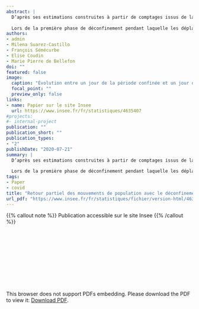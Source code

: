 ```yaml
---
abstract: |
  D’après ses estimations construites à partir de comptages issus de la téléphonie mobile, l’Insee estime que 1,4 million de résidents de France métropolitaine ont rejoint leur département de résidence à la mise en place du confinement le 17 mars 2020 (solde des arrivées et des départs).
  
  Lors de la première phase de déconfinement pendant laquelle les déplacements étaient limités à 100 kilomètres (entre le 11 mai et le 2 juin), la répartition de la population sur le territoire est restée proche de celle observée pendant le confinement. Toutefois, le déconfinement s’est traduit par un retour partiel de population en dehors de son lieu de résidence. Ainsi, par rapport à la période avant confinement, le surcroît de résidents de France métropolitaine dans leur département de résidence n’est plus que de 646 000 personnes, contre 1,4 million de personnes pendant le confinement. À Paris, la mise en place du confinement avait engendré de nombreux départs qui concernaient autant le retour de « non-Parisiens » vers leur lieu de résidence que le départ de Parisiens quittant la capitale. Avec le déconfinement, la population revient partiellement à Paris, en particulier en semaine et il s’agit essentiellement de non-Parisiens. Plus généralement, les mouvements hebdomadaires entre pôles urbains en semaine et départements plus ruraux et littoraux le week-end reprennent.
authors:
- admin
- Milena Suarez-Castillo
- François Sémécurbe
- Elise Coudin
- Marie Pierre de Bellefon
doi: ""
featured: false
image:
  caption: "Évolution entre un jour de la période confinée et un jour de la première phase de déconfinement du nombre de métropolitains présents dans le département"
  focal_point: ""
  preview_only: false
links:
- name: Papier sur le site Insee
  url: https://www.insee.fr/fr/statistiques/4635407
#projects:
#- internal-project
publication: ""
publication_short: ""
publication_types:
- "2"
publishDate: "2020-07-21"
summary: |
  D’après ses estimations construites à partir de comptages issus de la téléphonie mobile, l’Insee estime que 1,4 million de résidents de France métropolitaine ont rejoint leur département de résidence à la mise en place du confinement le 17 mars 2020 (solde des arrivées et des départs).
  
  Lors de la première phase de déconfinement pendant laquelle les déplacements étaient limités à 100 kilomètres (entre le 11 mai et le 2 juin), la répartition de la population sur le territoire est restée proche de celle observée pendant le confinement. Toutefois, le déconfinement s’est traduit par un retour partiel de population en dehors de son lieu de résidence. Ainsi, par rapport à la période avant confinement, le surcroît de résidents de France métropolitaine dans leur département de résidence n’est plus que de 646 000 personnes, contre 1,4 million de personnes pendant le confinement. À Paris, la mise en place du confinement avait engendré de nombreux départs qui concernaient autant le retour de « non-Parisiens » vers leur lieu de résidence que le départ de Parisiens quittant la capitale. Avec le déconfinement, la population revient partiellement à Paris, en particulier en semaine et il s’agit essentiellement de non-Parisiens. Plus généralement, les mouvements hebdomadaires entre pôles urbains en semaine et départements plus ruraux et littoraux le week-end reprennent.
tags:
- Paper
- covid
title: "Retour partiel des mouvements de population avec le déconfinement"
url_pdf: "https://www.insee.fr/fr/statistiques/fichier/version-html/4635407/IA-54.pdf"
---
```


<!------ AUTRES OPTIONS POSSIBLES
url_code: '#'
url_dataset: '#'
url_pdf: "https://www.cairn.info/revue-idees-economiques-et-sociales-2015-2-page-14.htm"
url_poster: '#'
url_project: ""
url_slides: ""
url_source: '#'
url_video: '#'
slides: example
------>

{{% callout note %}}
Publication accessible sur le site Insee
{{% /callout %}}

<object data="/pdf/IAcovid/IA-54.pdf" type="application/pdf" width="700px" height="700px">
    <embed src="/pdf/IAcovid/IA-54.pdf">
        <p>This browser does not support PDFs embedding. Please download the PDF to view it: <a href="https://www.insee.fr/fr/statistiques/fichier/version-html/4635407/IA-54.pdf">Download PDF</a>.</p>
    </embed>
</object>



<!----
Supplementary notes can be added here, including [code and math](https://sourcethemes.com/academic/docs/writing-markdown-latex/).
------>
